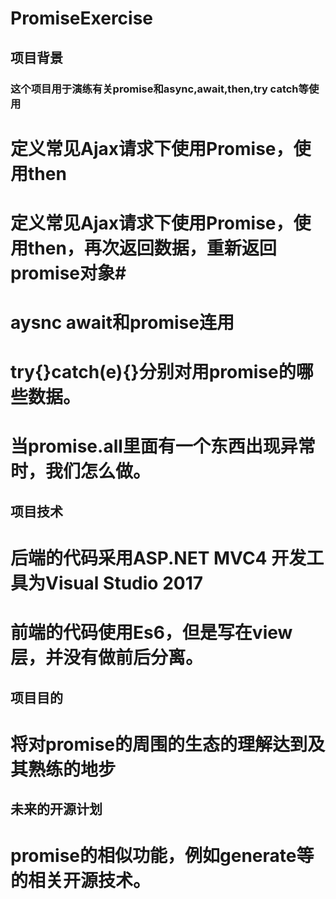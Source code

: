 # PromiseExercise
## 项目背景
### 这个项目用于演练有关promise和async,await,then,try catch等使用
# 定义常见Ajax请求下使用Promise，使用then #
# 定义常见Ajax请求下使用Promise，使用then，再次返回数据，重新返回promise对象#
# aysnc await和promise连用 # 
# try{}catch(e){}分别对用promise的哪些数据。 #
# 当promise.all里面有一个东西出现异常时，我们怎么做。 #

## 项目技术
# 后端的代码采用ASP.NET MVC4 开发工具为Visual Studio 2017 #
# 前端的代码使用Es6，但是写在view层，并没有做前后分离。 #

## 项目目的
# 将对promise的周围的生态的理解达到及其熟练的地步 #

## 未来的开源计划
# promise的相似功能，例如generate等的相关开源技术。 #
